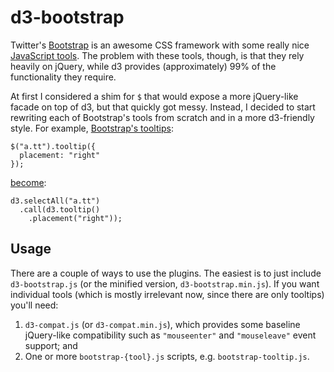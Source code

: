 # d3-bootstrap

Twitter's [Bootstrap](http://twitter.github.com/bootstrap/) is an awesome CSS
framework with some really nice [JavaScript tools](http://twitter.github.com/bootstrap/javascript.html).
The problem with these tools, though, is that they rely heavily on jQuery,
while d3 provides (approximately) 99% of the functionality they require.

At first I considered a shim for `$` that would expose a more jQuery-like
facade on top of d3, but that quickly got messy. Instead, I decided to start
rewriting each of Bootstrap's tools from scratch and in a more d3-friendly
style. For example, [Bootstrap's tooltips](http://twitter.github.com/bootstrap/javascript.html#tooltips):

```
$("a.tt").tooltip({
  placement: "right"
});
```

[become](http://prag.ma/code/d3-bootstrap/examples/tooltip.html):

```
d3.selectAll("a.tt")
  .call(d3.tooltip()
    .placement("right"));
```

## Usage

There are a couple of ways to use the plugins. The easiest is to just include
`d3-bootstrap.js` (or the minified version, `d3-bootstrap.min.js`). If you want
individual tools (which is mostly irrelevant now, since there are only
tooltips) you'll need:

  1. `d3-compat.js` (or `d3-compat.min.js`), which provides some baseline
  jQuery-like compatibility such as `"mouseenter"` and `"mouseleave"` event
  support; and
  2. One or more `bootstrap-{tool}.js` scripts, e.g. `bootstrap-tooltip.js`.
